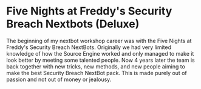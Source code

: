 # Five Nights at Freddy's Security Breach Nextbots (Deluxe)

The beginning of my nextbot workshop career was with the Five Nights at Freddy's Security Breach NextBots. Originally we had very limited knowledge of how the Source Engine worked and only managed to make it look better by meeting some talented people. Now 4 years later the team is back together with new tricks, new methods, and new people aiming to make the best Security Breach NextBot pack. This is made purely out of passion and not out of money or jealousy.
